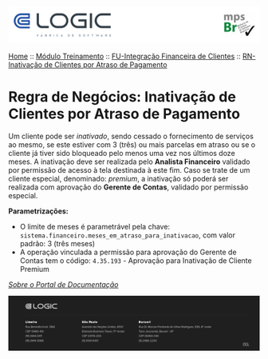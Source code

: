 ![Cabecalho](../../../ReadMe-Anexos/Cabecalho.png)

[Home](../../../ReadMe.md) :: [Módulo Treinamento](../../Modulo-Treinamento.md) :: [FU-Integração Financeira de Clientes](../FU-Integracao-Financeira-Clientes.md) :: [RN-Inativação de Clientes por Atraso de Pagamento](RN-Inativacao-de-Clientes-por-Atraso-de-Pagamento.md)


# Regra de Negócios: Inativação de Clientes por Atraso de Pagamento

Um cliente pode ser _inativado_, sendo cessado o fornecimento de serviços ao mesmo, se este estiver com 3 (três) ou mais parcelas em atraso ou se o cliente já tiver sido bloqueado pelo menos uma vez nos últimos doze meses.
A inativação deve ser realizada pelo **Analista Financeiro** validado por permissão de acesso à tela destinada à este fim. Caso se trate de um cliente especial, denominado: _premium_, a inativação só poderá ser realizada com aprovação do **Gerente de Contas**, validado por permissão especial.

**Parametrizações:**
- O limite de meses é parametrável pela chave: `sistema.financeiro.meses_em_atraso_para_inativacao`, com valor padrão: 3 (três meses)
- A operação vinculada a permissão para aprovação do Gerente de Contas tem o código: `4.35.193` - Aprovação para Inativação de Cliente Premium

_[Sobre o Portal de Documentação](../../../About/About.md)_

![Rodape](../../../ReadMe-Anexos/Rodape.png)
